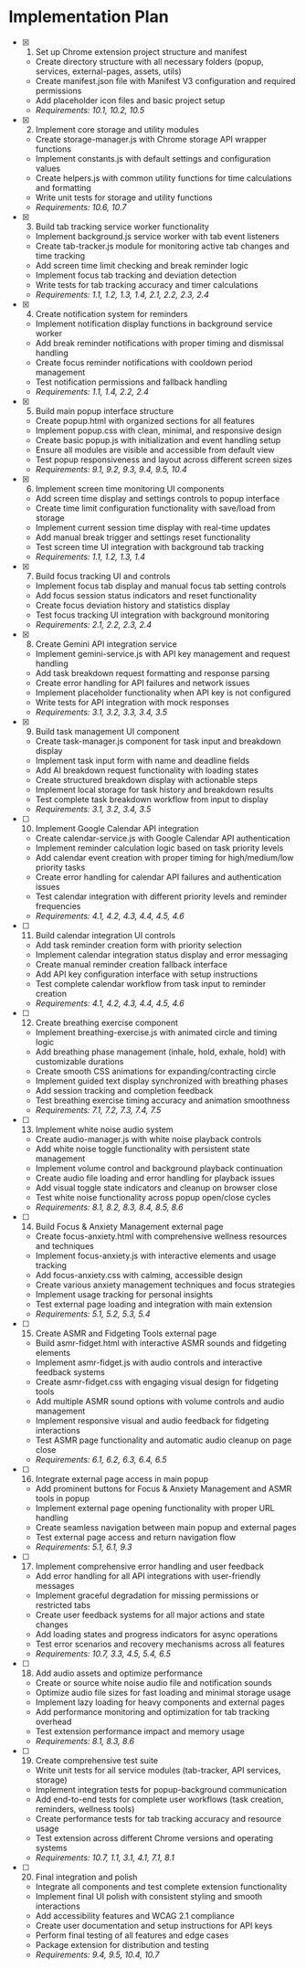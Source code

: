 # Implementation Plan

- [x] 1. Set up Chrome extension project structure and manifest

  - Create directory structure with all necessary folders (popup, services, external-pages, assets, utils)
  - Create manifest.json file with Manifest V3 configuration and required permissions
  - Add placeholder icon files and basic project setup
  - _Requirements: 10.1, 10.2, 10.5_

- [x] 2. Implement core storage and utility modules

  - Create storage-manager.js with Chrome storage API wrapper functions
  - Implement constants.js with default settings and configuration values
  - Create helpers.js with common utility functions for time calculations and formatting
  - Write unit tests for storage and utility functions
  - _Requirements: 10.6, 10.7_

- [x] 3. Build tab tracking service worker functionality

  - Implement background.js service worker with tab event listeners
  - Create tab-tracker.js module for monitoring active tab changes and time tracking
  - Add screen time limit checking and break reminder logic
  - Implement focus tab tracking and deviation detection
  - Write tests for tab tracking accuracy and timer calculations
  - _Requirements: 1.1, 1.2, 1.3, 1.4, 2.1, 2.2, 2.3, 2.4_

- [x] 4. Create notification system for reminders

  - Implement notification display functions in background service worker
  - Add break reminder notifications with proper timing and dismissal handling
  - Create focus reminder notifications with cooldown period management
  - Test notification permissions and fallback handling
  - _Requirements: 1.1, 1.4, 2.2, 2.4_

- [x] 5. Build main popup interface structure

  - Create popup.html with organized sections for all features
  - Implement popup.css with clean, minimal, and responsive design
  - Create basic popup.js with initialization and event handling setup
  - Ensure all modules are visible and accessible from default view
  - Test popup responsiveness and layout across different screen sizes
  - _Requirements: 9.1, 9.2, 9.3, 9.4, 9.5, 10.4_

- [x] 6. Implement screen time monitoring UI components






  - Add screen time display and settings controls to popup interface
  - Create time limit configuration functionality with save/load from storage
  - Implement current session time display with real-time updates
  - Add manual break trigger and settings reset functionality
  - Test screen time UI integration with background tab tracking
  - _Requirements: 1.1, 1.2, 1.3, 1.4_

- [x] 7. Build focus tracking UI and controls






  - Implement focus tab display and manual focus tab setting controls
  - Add focus session status indicators and reset functionality
  - Create focus deviation history and statistics display
  - Test focus tracking UI integration with background monitoring
  - _Requirements: 2.1, 2.2, 2.3, 2.4_

- [x] 8. Create Gemini API integration service






  - Implement gemini-service.js with API key management and request handling
  - Add task breakdown request formatting and response parsing
  - Create error handling for API failures and network issues
  - Implement placeholder functionality when API key is not configured
  - Write tests for API integration with mock responses
  - _Requirements: 3.1, 3.2, 3.3, 3.4, 3.5_

- [x] 9. Build task management UI component






  - Create task-manager.js component for task input and breakdown display
  - Implement task input form with name and deadline fields
  - Add AI breakdown request functionality with loading states
  - Create structured breakdown display with actionable steps
  - Implement local storage for task history and breakdown results
  - Test complete task breakdown workflow from input to display
  - _Requirements: 3.1, 3.2, 3.4, 3.5_

- [ ] 10. Implement Google Calendar API integration

  - Create calendar-service.js with Google Calendar API authentication
  - Implement reminder calculation logic based on task priority levels
  - Add calendar event creation with proper timing for high/medium/low priority tasks
  - Create error handling for calendar API failures and authentication issues
  - Test calendar integration with different priority levels and reminder frequencies
  - _Requirements: 4.1, 4.2, 4.3, 4.4, 4.5, 4.6_

- [ ] 11. Build calendar integration UI controls

  - Add task reminder creation form with priority selection
  - Implement calendar integration status display and error messaging
  - Create manual reminder creation fallback interface
  - Add API key configuration interface with setup instructions
  - Test complete calendar workflow from task input to reminder creation
  - _Requirements: 4.1, 4.2, 4.3, 4.4, 4.5, 4.6_

- [ ] 12. Create breathing exercise component

  - Implement breathing-exercise.js with animated circle and timing logic
  - Add breathing phase management (inhale, hold, exhale, hold) with customizable durations
  - Create smooth CSS animations for expanding/contracting circle
  - Implement guided text display synchronized with breathing phases
  - Add session tracking and completion feedback
  - Test breathing exercise timing accuracy and animation smoothness
  - _Requirements: 7.1, 7.2, 7.3, 7.4, 7.5_

- [ ] 13. Implement white noise audio system

  - Create audio-manager.js with white noise playback controls
  - Add white noise toggle functionality with persistent state management
  - Implement volume control and background playback continuation
  - Create audio file loading and error handling for playback issues
  - Add visual toggle state indicators and cleanup on browser close
  - Test white noise functionality across popup open/close cycles
  - _Requirements: 8.1, 8.2, 8.3, 8.4, 8.5, 8.6_

- [ ] 14. Build Focus & Anxiety Management external page

  - Create focus-anxiety.html with comprehensive wellness resources and techniques
  - Implement focus-anxiety.js with interactive elements and usage tracking
  - Add focus-anxiety.css with calming, accessible design
  - Create various anxiety management techniques and focus strategies
  - Implement usage tracking for personal insights
  - Test external page loading and integration with main extension
  - _Requirements: 5.1, 5.2, 5.3, 5.4_

- [ ] 15. Create ASMR and Fidgeting Tools external page

  - Build asmr-fidget.html with interactive ASMR sounds and fidgeting elements
  - Implement asmr-fidget.js with audio controls and interactive feedback systems
  - Create asmr-fidget.css with engaging visual design for fidgeting tools
  - Add multiple ASMR sound options with volume controls and audio management
  - Implement responsive visual and audio feedback for fidgeting interactions
  - Test ASMR page functionality and automatic audio cleanup on page close
  - _Requirements: 6.1, 6.2, 6.3, 6.4, 6.5_

- [ ] 16. Integrate external page access in main popup

  - Add prominent buttons for Focus & Anxiety Management and ASMR tools in popup
  - Implement external page opening functionality with proper URL handling
  - Create seamless navigation between main popup and external pages
  - Test external page access and return navigation flow
  - _Requirements: 5.1, 6.1, 9.3_

- [ ] 17. Implement comprehensive error handling and user feedback

  - Add error handling for all API integrations with user-friendly messages
  - Implement graceful degradation for missing permissions or restricted tabs
  - Create user feedback systems for all major actions and state changes
  - Add loading states and progress indicators for async operations
  - Test error scenarios and recovery mechanisms across all features
  - _Requirements: 10.7, 3.3, 4.5, 5.4, 6.5_

- [ ] 18. Add audio assets and optimize performance

  - Create or source white noise audio file and notification sounds
  - Optimize audio file sizes for fast loading and minimal storage usage
  - Implement lazy loading for heavy components and external pages
  - Add performance monitoring and optimization for tab tracking overhead
  - Test extension performance impact and memory usage
  - _Requirements: 8.1, 8.3, 8.6_

- [ ] 19. Create comprehensive test suite

  - Write unit tests for all service modules (tab-tracker, API services, storage)
  - Implement integration tests for popup-background communication
  - Add end-to-end tests for complete user workflows (task creation, reminders, wellness tools)
  - Create performance tests for tab tracking accuracy and resource usage
  - Test extension across different Chrome versions and operating systems
  - _Requirements: 10.7, 1.1, 3.1, 4.1, 7.1, 8.1_

- [ ] 20. Final integration and polish
  - Integrate all components and test complete extension functionality
  - Implement final UI polish with consistent styling and smooth interactions
  - Add accessibility features and WCAG 2.1 compliance
  - Create user documentation and setup instructions for API keys
  - Perform final testing of all features and edge cases
  - Package extension for distribution and testing
  - _Requirements: 9.4, 9.5, 10.4, 10.7_
